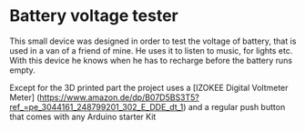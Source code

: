 # Battery voltage tester

This small device was designed in order to test the voltage of battery, that is used in a van of a friend of mine. He uses it to listen to music, for lights etc. With this device he knows when he has to recharge before the battery runs empty.

Except for the 3D printed part the project uses a 
[IZOKEE Digital Voltmeter Meter] (https://www.amazon.de/dp/B07D5BS3T5?ref_=pe_3044161_248799201_302_E_DDE_dt_1) 
and a regular push button that comes with any Arduino starter Kit
